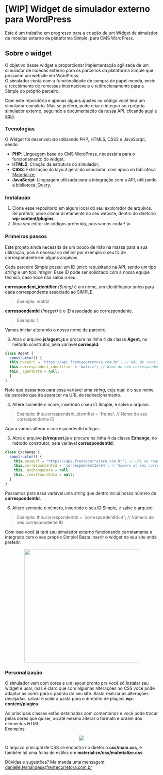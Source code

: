 # [WIP] Widget de simulador externo para WordPress
Este é um trabalho em progresso para a criação de um Widget de simulador de moedas externo da plataforma Simple, para CMS WordPress.

## Sobre o widget
O objetivo desse widget é proporcionar implementação agilizada de um simulador de moedas externo para os parceiros da plataforma Simple que possuem um website em WordPress.  
O simulador conta com a funcionalidade de compra de papel moeda, envio e recebimento de remessas internacionais e redirecionamento para a Simple do próprio parceiro.

Com este repositório e apenas alguns ajustes no código você terá um simulador completo. Mas se preferir, pode criar e integrar seu próprio simulador externo, seguindo a documentação da nossa API, clicando [aqui](https://github.com/Frente-Corretora/public-docs/blob/master/external-price-simulator.md) e [aqui](https://github.com/Frente-Corretora/public-docs/blob/master/external-remittance-simulator.md).

### Tecnologias
O Widget foi desenvolvido utilizando PHP, HTML5, CSS3 e JavaScript, sendo:
- **PHP**: Linguagem base do CMS WordPress, necessária para o funcionamento do widget;
- **HTML5**: Criação da estrutura do simulador;
- **CSS3**: Estilização do layout geral do simulador, com apoio da biblioteca [Materialize](https://github.com/Dogfalo/materialize);
- **JavaScript**: Linguagem utilizada para a integração com a API, utilizando a biblioteca [jQuery](https://github.com/topics/jquery).

### Instalação
1. Clone esse repositório em algum local do seu explorador de arquivos. Se preferir, pode clonar diretamente no seu website, dentro do diretório **wp-content/plugins**.
2. Abra seu editor de códigos preferido, pois vamos codar! \o

### Primeiros passos
Este projeto ainda necessita de um pouco de mão na massa para a sua utilização, pois é necessário definir por exemplo o seu ID de correspondente em alguns arquivos. 

Cada parceiro Simple possui um ID único requisitado na API, sendo um tipo *string* e um tipo *integer*. Esse ID pode ser solicitado com a nossa equipe técnica, caso você não saiba o seu.

**correspondent_identifier** *(String)* é um nome, um identificador único para cada correspondente associado ao SIMPLE.
> Exemplo: matriz

**correspondentId** *(Integer)* é o ID associado ao correspondente.
> Exemplo: 1

Vamos iniciar alterando o nosso nome de parceiro:

3. Abra o arquivo **js/agent.js** e procure na linha 4 da classe **Agent**, no método construtor, pela variável **correspId**:
```javascript
class Agent {
  constructor() {
  this.baseUrl = `https://api.frentecorretora.com.br`; // URL de requisição da API
  this.correspondent_identifier = 'matriz'; // Nome do seu correspondent ID
  this._agentData = null;
  }
}
```
Note que passamos para essa variável uma *string*, cuja qual é o seu nome de parceiro que irá aparecer na URL de redirecionamento.

4. Altere somente o nome, inserindo o seu ID Simple, e salve o arquivo.
> Exemplo:  this.correspondent_identifier = 'frente'; // Nome do seu correspondente ID

Agora vamos alterar o correspondentId *integer*.

5. Abra o arquivo **js/request.js** e procure na linha 4 da classe **Exhange**, no método construtor, pela variável **correspondentId**:
```javascript
class Exchange {
  constructor() {
    this.baseUrl = 'https://api.frentecorretora.com.br'; // URL de requisição da API
    this.correspondentId = 'correspondentId=94'; // Número do seu correspondente ID
    this._exchangeData = null;
    this._remittanceData = null;
  }
}
```

Passamos para essa variável uma *string* que dentro inclui nosso número de **correspondentId**.

6. Altere somente o número, inserindo o seu ID Simple, e salve o arquivo.
> Exemplo: this.correspondentId = 'correspondentId=4'; // Número do seu correspondente ID

Com isso você já terá seu simulador externo funcionando corretamente e integrado com o seu próprio Simple! Basta inserir o widget no seu site onde preferir.

<p align="center">
<img width="379" height="372" src="https://cdn.cambioonline.com.br/2020/04/06145428/screenshot_61.png">
</p>

### Personalização
O simulador vem com cores e um layout pronto pra você só instalar seu widget e usar, mas é claro que com algumas alterações no CSS você pode adaptar as cores para o padrão do seu site. Basta realizar as alterações desejadas, salvar e subir a pasta para o diretório de plugins **wp-content/plugins**. 

As principais classes estão detalhadas com comentários e você pode trocar pelas cores que quiser, ou até mesmo alterar o formato e ordem dos elementos HTML.  
Exemplos:
<p align="center">
<img src="https://cdn.cambioonline.com.br/2020/04/06152720/colagem_simuladores.jpg">
</p>

O arquivo principal de CSS se encontra no diretório **css/main.css**, e também há uma folha de estilos em **materialize/css/materialize.css**

Dúvidas e sugestões? Me manda uma mensagem: [danielle.fernandes@frentecorretora.com.br](mailto:danielle.fernandes@frentecorretora.com.br)
